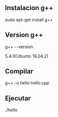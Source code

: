 Instalacion g++
---------------
sudo apt-get install g++

Version g++
-----------
g++ --version
 
5.4.0(Ubunto 16.04.2)

Compilar
--------
g++ -o hello hello.cpp

Ejecutar
--------
./hello
